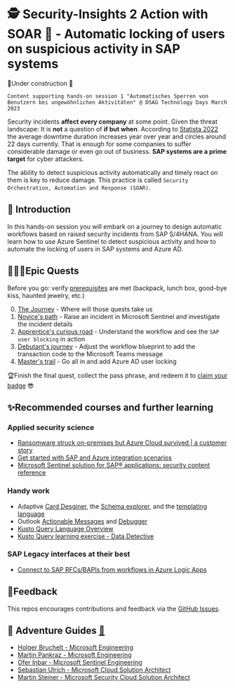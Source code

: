# 🕵️ Security-Insights 2 Action with SOAR 🚀 - Automatic locking of users on suspicious activity in SAP systems

🚧Under construction 🚧

`Content supporting hands-on session 1 "Automatisches Sperren von Benutzern bei ungewöhnlichen Aktivitäten" @ DSAG Technology Days March 2023`

Security incidents **affect every company** at some point. Given the threat landscape: It is **not** a question of **if but when**. According to [Statista 2022](https://www.statista.com/statistics/1275029/length-of-downtime-after-ransomware-attack/) the average downtime duration increases year over year and circles around 22 days currently. That is enough for some companies to suffer considerable damage or even go out of business. **SAP systems are a prime target** for cyber attackers.

The ability to detect suspicious activity automatically and timely react on them is key to reduce damage. This practice is called `Security Orchestration, Automation and Response (SOAR)`.

## 🔭 Introduction

In this hands-on session you will embark on a journey to design automatic workflows based on raised security incidents from SAP S/4HANA. You will learn how to use Azure Sentinel to detect suspicious activity and how to automate the locking of users in SAP systems and Azure AD.

## 🧙🏾‍♀️Epic Quests

Before you go: verify [prerequisites](PREREQUISITES.md) are met (backpack, lunch box, good-bye kiss, haunted jewelry, etc.)

0. [The Journey](student/quest0.md) - Where will those quests take us
1. [Novice's path](student/quest1.md) - Raise an incident in Microsoft Sentinel and investigate the incident details
2. [Apprentice's curious road](student/quest2.md) - Understand the workflow and see the `SAP user blocking` in action
3. [Debutant's journey](student/quest3.md) - Adjust the workflow blueprint to add the transaction code to the Microsoft Teams message
4. [Master's trail](student/quest4.md) - Go all in and add Azure AD user locking

🏆Finish the final quest, collect the pass phrase, and redeem it to [claim your badge](https://webhostingforconverter.z16.web.core.windows.net/claim-reward.html) 😎

## ✨Recommended courses and further learning

### Applied security science

- [Ransomware struck on-premises but Azure Cloud survived | a customer story](https://customers.microsoft.com/en-us/story/1512571257640211870-campari-group-consumer-goods-sap-on-azure)
- [Get started with SAP and Azure integration scenarios](https://learn.microsoft.com/azure/sap/workloads/integration-get-started)
- [Microsoft Sentinel solution for SAP® applications: security content reference](https://learn.microsoft.com/azure/sentinel/sap/sap-solution-security-content)

### Handy work

- Adaptive [Card Desginer](https://adaptivecards.io/designer/), the [Schema explorer](https://adaptivecards.io/explorer/AdaptiveCard.html), and the [templating language](https://learn.microsoft.com/adaptive-cards/templating/language)
- Outlook [Actionable Messages](https://learn.microsoft.com/outlook/actionable-messages/) and [Debugger](https://appsource.microsoft.com/product/office/wa104381686?tab=overview&exp=ubp8)
- [Kusto Query Language Overview](https://learn.microsoft.com/azure/data-explorer/kusto/query/)
- [Kusto Query learning exercise - Data Detective](https://detective.kusto.io/)

### SAP Legacy interfaces at their best

- [Connect to SAP RFCs/BAPIs from workflows in Azure Logic Apps](https://learn.microsoft.com/azure/logic-apps/logic-apps-using-sap-connector)

## 📢Feedback

This repos encourages contributions and feedback via the [GitHub Issues](https://github.com/MartinPankraz/Security-Insights-2-Action/issues/new/choose).

## 🚸 Adventure Guides [🔗](mentor/quest1.md)

- [Holger Bruchelt - Microsoft Engineering](https://www.linkedin.com/in/holger-bruchelt/)
- [Martin Pankraz - Microsoft Engineering](https://www.linkedin.com/in/martin-pankraz/)
- [Ofer Inbar - Microsoft Sentinel Engineering](https://www.linkedin.com/in/ofer-inbar/)
- [Sebastian Ulrich - Microsoft Cloud Solution Architect](https://www.linkedin.com/in/sebastian-ullrich-677b36168/)
- [Martin Steiner - Microsoft Security Cloud Solution Architect](https://www.linkedin.com/in/martin-steiner-28312b141/)

